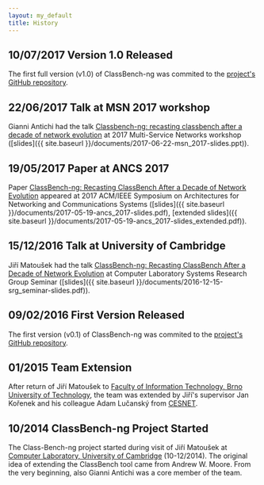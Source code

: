 ```yaml
---
layout: my_default
title: History
---
```



## 10/07/2017 Version 1.0 Released

The first full version (v1.0) of ClassBench-ng was commited to the [project's GitHub repository](
https://github.com/classbench-ng/classbench-ng).

## 22/06/2017 Talk at MSN 2017 workshop

Gianni Antichi had the talk [Classbench-ng: recasting classbench after a decade of network evolution](http://coseners.net/previous/coseners-2017/) at 2017 Multi-Service Networks workshop ([slides]({{ site.baseurl }}/documents/2017-06-22-msn_2017-slides.ppt)).

## 19/05/2017 Paper at ANCS 2017

Paper [ClassBench-ng: Recasting ClassBench After a Decade of Network Evolution](http://dl.acm.org/citation.cfm?id=3101101) appeared at 2017 ACM/IEEE Symposium on Architectures for Networking and Communications Systems ([slides]({{ site.baseurl }}/documents/2017-05-19-ancs_2017-slides.pdf), [extended slides]({{ site.baseurl }}/documents/2017-05-19-ancs_2017-slides_extended.pdf)).

## 15/12/2016 Talk at University of Cambridge

Jiří Matoušek had the talk [ClassBench-ng: Recasting ClassBench After a Decade of Network Evolution](http://talks.cam.ac.uk/talk/index/69182) at Computer Laboratory Systems Research Group Seminar ([slides]({{ site.baseurl }}/documents/2016-12-15-srg_seminar-slides.pdf)).

## 09/02/2016 First Version Released

The first version (v0.1) of ClassBench-ng was commited to the [project's GitHub repository](
https://github.com/classbench-ng/classbench-ng).

## 01/2015 Team Extension

After return of Jiří Matoušek to [Faculty of Information Technology, Brno University of Technology](http://www.fit.vutbr.cz/.en), the team was extended by Jiří's supervisor Jan Kořenek and his colleague Adam Lučanský from [CESNET](https://www.cesnet.cz/?lang=en).

## 10/2014 ClassBench-ng Project Started

The Class-Bench-ng project started during visit of Jiří Matoušek at [Computer Laboratory, University of Cambridge](http://www.cl.cam.ac.uk/) (10-12/2014). The original idea of extending the ClassBench tool came from Andrew W. Moore. From the very beginning, also Gianni Antichi was a core member of the team.
